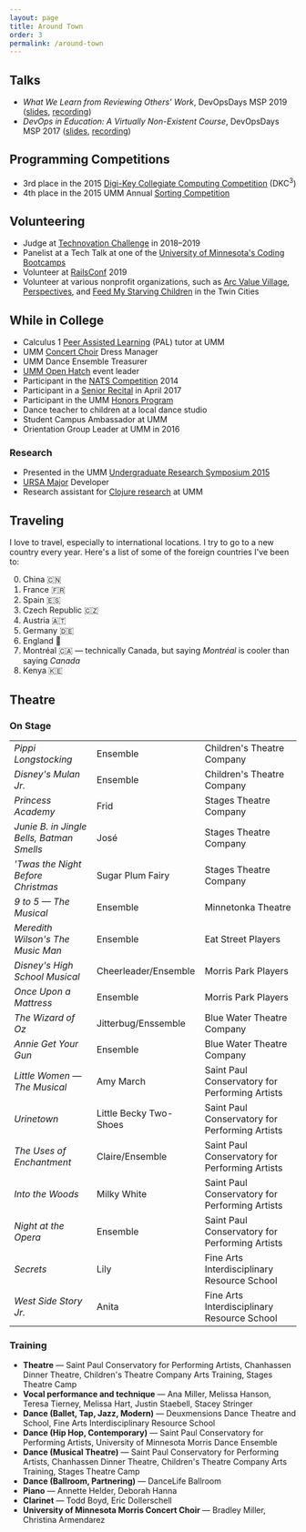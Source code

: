 ```yaml
---
layout: page
title: Around Town
order: 3
permalink: /around-town
---
```


## Talks

* _What We Learn from Reviewing Others' Work_, DevOpsDays MSP 2019 (<a href="/assets/resources/DevOpsDays_MSP_Ignite_20190806.pdf" target="_blank">slides</a>, <a href="https://devopsdays.org/events/2019-minneapolis/program/emma-sax/" target="_blank">recording</a>)
* _DevOps in Education: A Virtually Non-Existent Course_, DevOpsDays MSP 2017 (<a href="/assets/resources/DevOpsDays_MSP_Ignite_20170725.pdf" target="_blank">slides</a>, <a href="https://devopsdays.org/events/2017-minneapolis/program/emma-sax/" target="_blank">recording</a>)

## Programming Competitions

* 3rd place in the 2015 <a href="https://www.digikey.com/en/resources/edu/dkc3-computing-competition" target="_blank">Digi-Key Collegiate Computing Competition</a> (DKC<sup>3</sup>)
* 4th place in the 2015 UMM Annual <a href="https://github.com/elenam/SortingCompetitionMaterials2015" target="_blank">Sorting Competition</a>


## Volunteering

* Judge at <a href="https://technovationchallenge.org" target="_blank">Technovation Challenge</a> in 2018–2019
* Panelist at a Tech Talk at one of the <a href="https://bootcamp.umn.edu/" target="_blank">University of Minnesota's Coding Bootcamps</a>
* Volunteer at <a href="https://railsconf.org/" target="_blank">RailsConf</a> 2019
* Volunteer at various nonprofit organizations, such as <a href="https://www.arcsvaluevillage.org/volunteer/" target="_blank">Arc Value Village</a>, <a href="https://www.perspectives-family.org/get-involved" target="_blank">Perspectives</a>, and <a href="https://www.fmsc.org/get-involved/" target="_blank">Feed My Starving Children</a> in the Twin Cities

## While in College

* Calculus 1 <a href="https://academics.morris.umn.edu/office-academic-success/peer-assisted-learning-pal" target="_blank">Peer Assisted Learning</a> (PAL) tutor at UMM
* UMM <a href="https://academics.morris.umn.edu/ensembles/concert-choir" target="_blank">Concert Choir</a> Dress Manager
* UMM Dance Ensemble Treasurer
* <a href="https://github.com/OH-UMM/2015/wiki" target="_blank">UMM Open Hatch</a> event leader
* Participant in the <a href="http://www.nats.org/competitions.html" target="_blank">NATS Competition</a> 2014
* Participant in a <a href="http://events.morris.umn.edu/event/student_senior_recital_amy_kuller_voice#.Xb7-40VKjOQ" target="_blank">Senior Recital</a> in April 2017
* Participant in the UMM <a href="https://academics.morris.umn.edu/honors" target="_blank">Honors Program</a>
* Dance teacher to children at a local dance studio
* Student Campus Ambassador at UMM
* Orientation Group Leader at UMM in 2016

### Research

* Presented in the UMM <a href="http://www.morris.umn.edu/urs/" target="_blank">Undergraduate Research Symposium 2015
* <a href="https://github.com/emma-sax4/UMM3601ursamajor" target="_blank">URSA Major</a> Developer
* Research assistant for <a href="https://github.com/Clojure-Intro-Course" target="_blank">Clojure research</a> at UMM

## Traveling

I love to travel, especially to international locations. I try to go to a new country every year. Here's a list of some of the foreign countries I've been to:
<ol start="0">
  <li>China 🇨🇳</li>
  <li>France 🇫🇷</li>
  <li>Spain 🇪🇸</li>
  <li>Czech Republic 🇨🇿</li>
  <li>Austria 🇦🇹</li>
  <li>Germany 🇩🇪</li>
  <li>England 🏴󠁧󠁢󠁥󠁮󠁧󠁿</li>
  <li>Montréal 🇨🇦 — technically Canada, but saying <i>Montréal</i> is cooler than saying <i>Canada</i></li>
  <li>Kenya 🇰🇪</li>
</ol>

## Theatre

### On Stage

<div class="table-responsive-sm">
  <table class="table table-hover">
    <tbody>
      <tr>
        <td style="font-style: italic;">Pippi Longstocking</td>
        <td>Ensemble</td>
        <td>Children's Theatre Company</td>
      </tr>
      <tr>
        <td style="font-style: italic;">Disney's Mulan Jr.</td>
        <td>Ensemble</td>
        <td>Children's Theatre Company</td>
        </tr>
      <tr>
        <td style="font-style: italic;">Princess Academy</td>
        <td>Frid</td>
        <td>Stages Theatre Company</td>
      </tr>
      <tr>
        <td style="font-style: italic;">Junie B. in Jingle Bells, Batman Smells</td>
        <td>José</td>
        <td>Stages Theatre Company</td>
      </tr>
      <tr>
        <td style="font-style: italic;">'Twas the Night Before Christmas</td>
        <td>Sugar Plum Fairy</td>
        <td>Stages Theatre Company</td>
      </tr>
      <tr>
        <td style="font-style: italic;">9 to 5 — The Musical</td>
        <td>Ensemble</td>
        <td>Minnetonka Theatre</td>
      </tr>
      <tr>
        <td style="font-style: italic;">Meredith Wilson's The Music Man</td>
        <td>Ensemble</td>
        <td>Eat Street Players</td>
      </tr>
      <tr>
        <td style="font-style: italic;">Disney's High School Musical</td>
        <td>Cheerleader/Ensemble</td>
        <td>Morris Park Players</td>
      </tr>
      <tr>
        <td style="font-style: italic;">Once Upon a Mattress</td>
        <td>Ensemble</td>
        <td>Morris Park Players</td>
      </tr>
      <tr>
        <td style="font-style: italic;">The Wizard of Oz</td>
        <td>Jitterbug/Enssemble</td>
        <td>Blue Water Theatre Company</td>
      </tr>
      <tr>
        <td style="font-style: italic;">Annie Get Your Gun</td>
        <td>Ensemble</td>
        <td>Blue Water Theatre Company</td>
      </tr>
      <tr>
        <td style="font-style: italic;">Little Women — The Musical</td>
        <td>Amy March</td>
        <td>Saint Paul Conservatory for Performing Artists</td>
      </tr>
      <tr>
        <td style="font-style: italic;">Urinetown</td>
        <td>Little Becky Two-Shoes</td>
        <td>Saint Paul Conservatory for Performing Artists</td>
      </tr>
      <tr>
        <td style="font-style: italic;">The Uses of Enchantment</td>
        <td>Claire/Ensemble</td>
        <td>Saint Paul Conservatory for Performing Artists</td>
      </tr>
      <tr>
        <td style="font-style: italic;">Into the Woods</td>
        <td>Milky White</td>
        <td>Saint Paul Conservatory for Performing Artists</td>
      </tr>
      <tr>
        <td style="font-style: italic;">Night at the Opera</td>
        <td>Ensemble</td>
        <td>Saint Paul Conservatory for Performing Artists</td>
      </tr>
      <tr>
        <td style="font-style: italic;">Secrets</td>
        <td>Lily</td>
        <td>Fine Arts Interdisciplinary Resource School</td>
      </tr>
      <tr>
        <td style="font-style: italic;">West Side Story Jr.</td>
        <td>Anita</td>
        <td>Fine Arts Interdisciplinary Resource School</td>
      </tr>
    </tbody>
  </table>
</div>

### Training

* **Theatre** — Saint Paul Conservatory for Performing Artists, Chanhassen Dinner Theatre, Children's Theatre Company Arts Training, Stages Theatre Camp
* **Vocal performance and technique** — Ana Miller, Melissa Hanson, Teresa Tierney, Melissa Hart, Justin Staebell, Stacey Stringer
* **Dance (Ballet, Tap, Jazz, Modern)** — Deuxmensions Dance Theatre and School, Fine Arts Interdisciplinary Resource School
* **Dance (Hip Hop, Contemporary)** — Saint Paul Conservatory for Performing Artists, University of Minnesota Morris Dance Ensemble
* **Dance (Musical Theatre)** — Saint Paul Conservatory for Performing Artists, Chanhassen Dinner Theatre, Children's Theatre Company Arts Training, Stages Theatre Camp
* **Dance (Ballroom, Partnering)** — DanceLife Ballroom
* **Piano** — Annette Helder, Deborah Hanna
* **Clarinet** — Todd Boyd, Eric Dollerschell
* **University of Minnesota Morris Concert Choir** — Bradley Miller, Christina Armendarez
